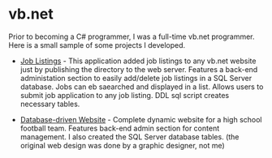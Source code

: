 # vb.net
Prior to becoming a C# programmer, I was a full-time vb.net programmer. Here is a small sample of some projects I developed.

* [Job Listings](/JobListings) - This application added job listings to any vb.net website just by publishing the directory to the web server. Features a back-end administation section to easily add/delete job listings in a SQL Server database. Jobs can eb saearched and displayed in a list. Allows users to submit job application to any job listing. DDL sql script creates necessary tables.

* [Database-driven Website](/hs-football) - Complete dynamic website for a high school football team. Features back-end admin section for content management. I also created the SQL Server database tables. (the original web design was done by a graphic designer, not me)
